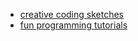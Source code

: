 - [creative coding sketches](https://github.com/hamoid/Fun-Programming)
- [fun programming tutorials](fun-programming/)

